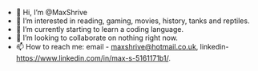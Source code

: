- 👋 Hi, I’m @MaxShrive
- 👀 I’m interested in reading, gaming, movies, history, tanks and reptiles.
- 🌱 I’m currently starting to learn a coding language. 
- 💞️ I’m looking to collaborate on nothing right now.
- 📫 How to reach me: email - maxshrive@hotmail.co.uk, linkedin- https://www.linkedin.com/in/max-s-5161171b1/.

<!---
MaxShrive/MaxShrive is a ✨ special ✨ repository because its `README.md` (this file) appears on your GitHub profile.
You can click the Preview link to take a look at your changes.
--->
